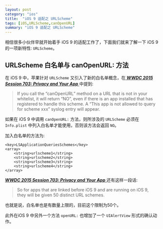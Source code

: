 ```yaml
---
layout: post
category: "ios"
title:  "iOS 9 适配之 URLScheme"
tags: [iOS,URLScheme,canOpenURL]
summary: "iOS 9 适配之 URLScheme"
---
```

相信很多小伙伴早就开始着手 iOS 9 的适配工作了，下面我们就来了解一下 iOS 9 的一项新特性: `URLScheme`。

## URLScheme 白名单与 canOpenURL: 方法

在 iOS 9 中，苹果针对 `URLScheme` 又引入了新的白名单概念，在[ ***WWDC 2015 Session 703: Privacy and Your App*** ](https://developer.apple.com/videos/wwdc/2015/?id=703)中提到:

> If you call the “canOpenURL” method on a URL that is not in your whitelist, it will return “NO”, even if there is an app installed that has registered to handle this scheme. A “This app is not allowed to query for scheme xxx” syslog entry will appear.

如果在 iOS 9 中调用 `canOpenURL:` 方法，则所涉及的  `URLScheme` 必须在 `Info.plist` 中列入白名单才能使用，否则该方法会返回 `NO`。 

加入白名单的方法为:  

	<key>LSApplicationQueriesSchemes</key>
	<array>
		<string>urlscheme1</string>
		<string>urlscheme2</string>
		<string>urlscheme3</string>
		<string>urlscheme4</string>
	</array> 

[ ***WWDC 2015 Session 703: Privacy and Your App*** ](https://developer.apple.com/videos/wwdc/2015/?id=703)还有这样一段话:  

> So for apps that are linked before iOS 9 and are running on iOS 9, they will be given 50 distinct URL schemes.

也就是说，白名单也是有数量上限的，目前这个限制为50个。

此外在iOS 9 中另外一个方法 `openURL:` 也增加了一个 `UIAlertView` 形式的确认动作。

